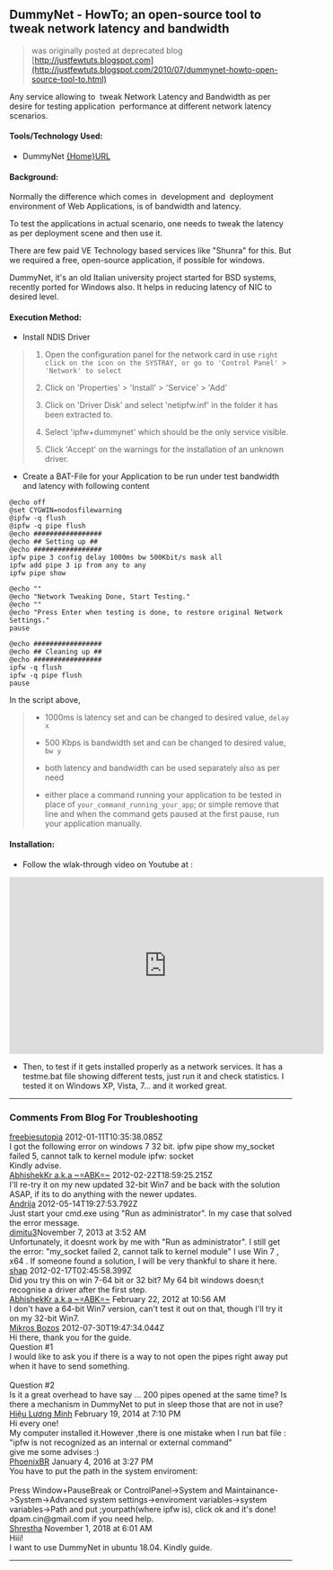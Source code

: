 ## DummyNet - HowTo; an open-source tool to tweak network latency and bandwidth

> was originally posted at deprecated blog [http://justfewtuts.blogspot.com](http://justfewtuts.blogspot.com/2010/07/dummynet-howto-open-source-tool-to.html)

Any service allowing to&nbsp; tweak Network Latency and Bandwidth as per desire for testing application&nbsp; performance at different network latency scenarios.


#### Tools/Technology Used:

* DummyNet [{Home}URL](http://info.iet.unipi.it/~luigi/dummynet/)

#### Background:

Normally the difference which comes in&nbsp; development and&nbsp; deployment environment of Web Applications, is of bandwidth and latency.

To test the applications in actual scenario, one needs to tweak the latency as per deployment scene and then use it.

There are few paid VE Technology based services like "Shunra" for this. But we required a free, open-source application, if possible for windows.

DummyNet, it's an old Italian university project started for BSD systems, recently ported for Windows also. It helps in reducing latency of NIC to desired level.


#### Execution Method:

* Install NDIS Driver

> 1. Open the configuration panel for the network card in use `right click on the icon on the SYSTRAY, or go to 'Control Panel' > 'Network' to select`
>
> 2. Click on 'Properties' &gt; 'Install' &gt; 'Service' &gt; 'Add'
>
> 3. Click on 'Driver Disk' and select 'netipfw.inf' in the folder it has been extracted to.
>
> 4. Select 'ipfw+dummynet' which should be the only service visible.
>
> 5. Click 'Accept' on the warnings for the installation of an unknown driver.

* Create a BAT-File for your Application to be run under test bandwidth and latency with following content

```
@echo off
@set CYGWIN=nodosfilewarning
@ipfw -q flush
@ipfw -q pipe flush
@echo #################
@echo ## Setting up ##
@echo #################
ipfw pipe 3 config delay 1000ms bw 500Kbit/s mask all
ipfw add pipe 3 ip from any to any
ipfw pipe show

@echo ""
@echo "Network Tweaking Done, Start Testing."
@echo ""
@echo "Press Enter when testing is done, to restore original Network Settings."
pause

@echo #################
@echo ## Cleaning up ##
@echo #################
ipfw -q flush
ipfw -q pipe flush
pause
```

In the script above,

> * 1000ms is latency set and can be changed to desired value, `delay x`
>
> * 500 Kbps is bandwidth set and can be changed to desired value, `bw y`
>
> * both latency and bandwidth can be used separately also as per need
>
> * either place a command running your application to be tested in place of `your_command_running_your_app`; or simple remove that line and when the command gets paused at the first pause, run your application manually.


#### Installation:

* Follow the wlak-through video on Youtube at :

<iframe width="560" height="315" src="https://www.youtube.com/embed/jP-DrxTMXDc" frameborder="0" allow="accelerometer; autoplay; encrypted-media; gyroscope; picture-in-picture" allowfullscreen></iframe>

* Then, to test if it gets installed properly as a network services. It has a testme.bat file showing different tests, just run it and
check statistics. I tested it on Windows XP, Vista, 7... and it worked great.

---

### Comments From Blog For Troubleshooting

<div class="full-comment-panel">
  <div class="full-comment">
    <div class="comment">
      <a href="http://www.blogger.com/profile/09733397847307378489">freebiesutopia</a>
      <span>2012-01-11T10:35:38.085Z</span>
      <div class="comment-text">
        I got the following error on windows 7 32 bit. ipfw pipe show my_socket failed 5, cannot talk to kernel module ipfw: socket<br/>
        Kindly advise.
      </div>
    </div>
    <div class="comment-reply-panel">
      <div class="comment-reply">
        <a href="http://www.blogger.com/profile/06276198262605731980">AbhishekKr a.k.a ~=ABK=~</a>
        <span>2012-02-22T18:59:25.215Z</span>
        <div class="comment-reply-text">
          I&#39;ll re-try it on my new updated 32-bit Win7 and be back with the solution ASAP, if its to do anything with the newer updates.
        </div>
      </div>
      <div class="comment-reply">
        <a href="http://www.blogger.com/profile/15451017154478943176">Andrija</a>
        <span>2012-05-14T19:27:53.792Z</span>
        <div class="comment-reply-text">
          Just start your cmd.exe using &quot;Run as administrator&quot;. In my case that solved the error message.
        </div>
      </div>
      <div class="comment-reply">
        <a href="https://www.blogger.com/profile/05515823858185345815">dimitu3</a><span>November 7, 2013 at 3:52 AM</span>
        <div class="comment-reply-text">
          Unfortunately, it doesnt work by me with "Run as administrator". I still get the error: "my_socket failed 2, cannot talk to kernel module" I use Win 7 , x64 . If someone found a solution, I will be very thankful to share it here.
        </div>
      </div>
    </div>
  </div>

  <div class="full-comment">
    <div class="comment">
      <a href="http://www.blogger.com/profile/15315712237241122972">shap</a>
      <span>2012-02-17T02:45:58.399Z</span>
      <div class="comment-text">
        Did you try this on win 7-64 bit or 32 bit? My 64 bit windows doesn;t recognise a driver after the first step.
      </div>
    </div>
    <div class="comment-reply-panel">
      <div class="comment-reply">
        <a href="http://www.blogger.com/profile/06276198262605731980">AbhishekKr a.k.a ~=ABK=~</a>
        <span>February 22, 2012 at 10:56 AM</span>
        <div class="comment-reply-text">
          I don't have a 64-bit Win7 version, can't test it out on that, though I'll try it on my 32-bit Win7.
        </div>
      </div>
    </div>
  </div>

  <div class="full-comment">
    <div class="comment">
      <a href="http://www.blogger.com/profile/07038276901262027051">Mikros Bozos</a>
      <span>2012-07-30T19:47:34.044Z</span>
      <div class="comment-text">
        Hi there, thank you for the guide.<br/>
        Question #1<br/>
        I would like to ask you if there is a way to not open the pipes right away put when it have to send something.<br/>
        <br/>
        Question #2<br/>
        Is it a great overhead to have say ... 200 pipes opened at the same time? Is there a mechanism in DummyNet to put in sleep those that are not in use?
      </div>
    </div>
  </div>

  <div class="full-comment">
    <div class="comment">
      <a href="https://www.blogger.com/profile/05518547699315433873">Hiệu Lương Minh</a>
      <span>February 19, 2014 at 7:10 PM</span>
      <div class="comment-text">
        Hi every one!<br/>
        My computer installed it.However ,there is one mistake when I run bat file :<br/>
        "ipfw is not recognized as an internal or external command"<br/>
        give me some advises :)
      </div>
    </div>
    <div class="comment-reply-panel">
      <div class="comment-reply">
        <a href=""https://www.blogger.com/profile/06281680392443406522>PhoenixBR</a>
        <span>January 4, 2016 at 3:27 PM</span>
        <div class="comment-reply-text">
          You have to put the path in the system enviroment:<br/>
          <br/>
          Press Window+PauseBreak or ControlPanel-&gt;System and Maintainance-&gt;System-&gt;Advanced system settings-&gt;enviroment variables-&gt;system variables-&gt;Path and put ;yourpath(where ipfw is), click ok and it's done! dpam.cin@gmail.com if you need help.
        </div>
      </div>
    </div>
  </div>

  <div class="full-comment">
    <div class="comment">
      <a href="https://www.blogger.com/profile/07470006731926589206">Shrestha</a>
      <span>November 1, 2018 at 6:01 AM</span>
      <div class="comment-text">
        Hiii!<br/>
        I want to use DummyNet in ubuntu 18.04. Kindly guide.
      </div>
    </div>
  </div>
</div>

---
